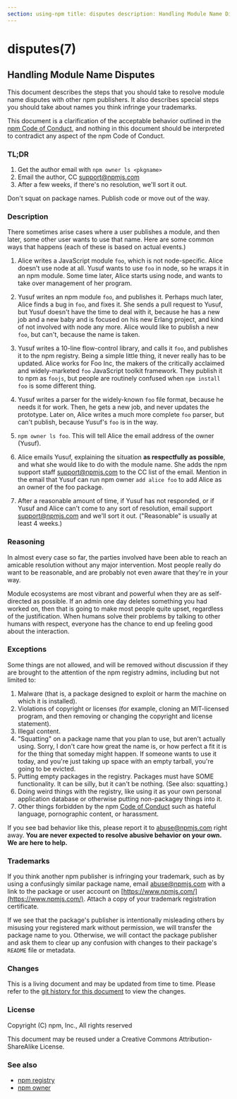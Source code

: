 ```yaml
---
section: using-npm title: disputes description: Handling Module Name Disputes
---
```


# disputes(7)

## Handling Module Name Disputes

This document describes the steps that you should take to resolve module name disputes with other npm publishers. It
also describes special steps you should take about names you think infringe your trademarks.

This document is a clarification of the acceptable behavior outlined in the
[npm Code of Conduct](https://www.npmjs.com/policies/conduct), and nothing in this document should be interpreted to
contradict any aspect of the npm Code of Conduct.

### TL;DR

1. Get the author email with `npm owner ls <pkgname>`
2. Email the author, CC <support@npmjs.com>
3. After a few weeks, if there's no resolution, we'll sort it out.

Don't squat on package names. Publish code or move out of the way.

### Description

There sometimes arise cases where a user publishes a module, and then later, some other user wants to use that name.
Here are some common ways that happens
(each of these is based on actual events.)

1. Alice writes a JavaScript module `foo`, which is not node-specific. Alice doesn't use node at all. Yusuf wants to
   use `foo` in node, so he wraps it in an npm module. Some time later, Alice starts using node, and wants to take over
   management of her program.
2. Yusuf writes an npm module `foo`, and publishes it. Perhaps much later, Alice finds a bug in `foo`, and fixes it. She
   sends a pull request to Yusuf, but Yusuf doesn't have the time to deal with it, because he has a new job and a new
   baby and is focused on his new Erlang project, and kind of not involved with node any more. Alice would like to
   publish a new `foo`, but can't, because the name is taken.
3. Yusuf writes a 10-line flow-control library, and calls it `foo`, and publishes it to the npm registry. Being a simple
   little thing, it never really has to be updated. Alice works for Foo Inc, the makers of the critically acclaimed and
   widely-marketed `foo` JavaScript toolkit framework. They publish it to npm as `foojs`, but people are routinely
   confused when
   `npm install foo` is some different thing.
4. Yusuf writes a parser for the widely-known `foo` file format, because he needs it for work. Then, he gets a new job,
   and never updates the prototype. Later on, Alice writes a much more complete `foo` parser, but can't publish, because
   Yusuf's `foo` is in the way.

1. `npm owner ls foo`. This will tell Alice the email address of the owner
   (Yusuf).
2. Alice emails Yusuf, explaining the situation **as respectfully as possible**, and what she would like to do with the
   module name. She adds the npm support staff <support@npmjs.com> to the CC list of the email. Mention in the email
   that Yusuf can run npm owner `add alice foo` to add Alice as an owner of the foo package.
3. After a reasonable amount of time, if Yusuf has not responded, or if Yusuf and Alice can't come to any sort of
   resolution, email support
   <support@npmjs.com> and we'll sort it out. ("Reasonable" is usually at least 4 weeks.)

### Reasoning

In almost every case so far, the parties involved have been able to reach an amicable resolution without any major
intervention. Most people really do want to be reasonable, and are probably not even aware that they're in your way.

Module ecosystems are most vibrant and powerful when they are as self-directed as possible. If an admin one day deletes
something you had worked on, then that is going to make most people quite upset, regardless of the justification. When
humans solve their problems by talking to other humans with respect, everyone has the chance to end up feeling good
about the interaction.

### Exceptions

Some things are not allowed, and will be removed without discussion if they are brought to the attention of the npm
registry admins, including but not limited to:

1. Malware (that is, a package designed to exploit or harm the machine on which it is installed).
2. Violations of copyright or licenses (for example, cloning an MIT-licensed program, and then removing or changing the
   copyright and license statement).
3. Illegal content.
4. "Squatting" on a package name that you plan to use, but aren't actually using. Sorry, I don't care how great the name
   is, or how perfect a fit it is for the thing that someday might happen. If someone wants to use it today, and you're
   just taking up space with an empty tarball, you're going to be evicted.
5. Putting empty packages in the registry. Packages must have SOME functionality. It can be silly, but it can't be
   nothing. (See also:
   squatting.)
6. Doing weird things with the registry, like using it as your own personal application database or otherwise putting
   non-packagey things into it.
7. Other things forbidden by the npm
   [Code of Conduct](https://www.npmjs.com/policies/conduct) such as hateful language, pornographic content, or
   harassment.

If you see bad behavior like this, please report it to <abuse@npmjs.com> right away. **You are never expected to resolve
abusive behavior on your own. We are here to help.**

### Trademarks

If you think another npm publisher is infringing your trademark, such as by using a confusingly similar package name,
email <abuse@npmjs.com> with a link to the package or user account on [https://www.npmjs.com/](https://www.npmjs.com/).
Attach a copy of your trademark registration certificate.

If we see that the package's publisher is intentionally misleading others by misusing your registered mark without
permission, we will transfer the package name to you. Otherwise, we will contact the package publisher and ask them to
clear up any confusion with changes to their package's `README` file or metadata.

### Changes

This is a living document and may be updated from time to time. Please refer to
the [git history for this document](https://github.com/npm/cli/commits/latest/doc/misc/npm-disputes.md)
to view the changes.

### License

Copyright (C) npm, Inc., All rights reserved

This document may be reused under a Creative Commons Attribution-ShareAlike License.

### See also

* [npm registry](/using-npm/registry)
* [npm owner](/cli-commands/npm-owner)
